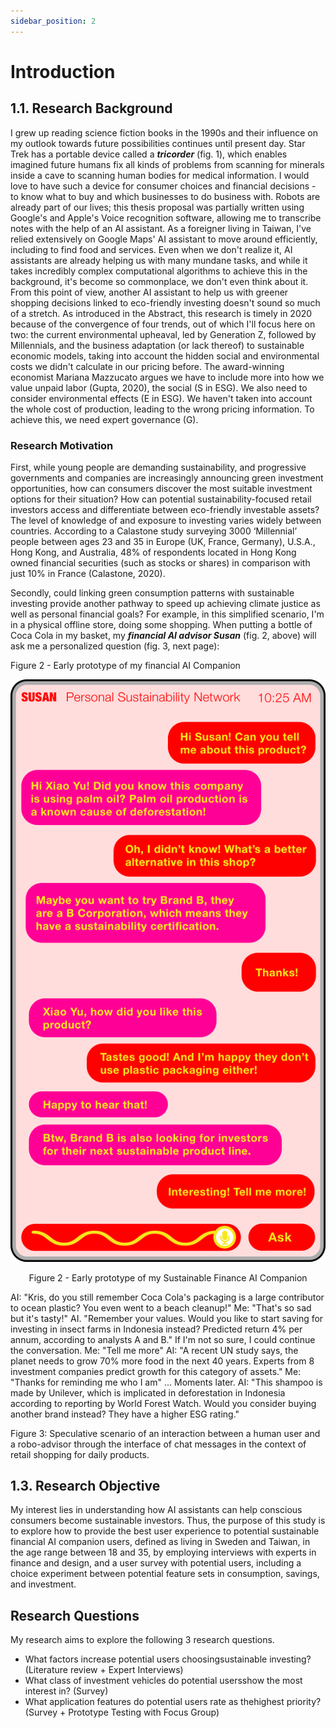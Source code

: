```yaml
---
sidebar_position: 2
---
```


# Introduction

## 1.1. Research Background
I grew up reading science fiction books in the 1990s and their influence on my outlook towards future possibilities continues until present day. Star Trek has a portable device called a ***tricorder*** (fig. 1), which enables imagined future humans fix all kinds of problems from scanning for minerals inside a cave to scanning human bodies for medical information. I would love to have such a device for consumer choices and financial decisions - to know what to buy and which businesses to do business with. Robots are already part of our lives; this thesis proposal was partially written using Google's and Apple's Voice recognition software, allowing me to transcribe notes with the help of an AI assistant. As a foreigner living in Taiwan, I've relied extensively on Google Maps' AI assistant to move around efficiently, including to find food and services. Even when we don't realize it, AI assistants are already helping us with many mundane tasks, and while it takes incredibly complex computational algorithms to achieve this in the background, it's become so commonplace, we don't even think about it. From this point of view, another AI assistant to help us with greener shopping decisions linked to eco-friendly investing doesn't sound so much of a stretch.
As introduced in the Abstract, this research is timely in 2020 because of the convergence of four trends, out of which I'll focus here on two: the current environmental upheaval, led by Generation Z, followed by Millennials, and the business adaptation (or lack thereof) to sustainable economic models, taking into account the hidden social and environmental costs we didn't calculate in our pricing before. The award-winning economist Mariana Mazzucato argues we have to include more into how we value unpaid labor (Gupta, 2020), the social (S in ESG). We also need to consider environmental effects (E in ESG). We haven't taken into account the whole cost of production, leading to the wrong pricing information. To achieve this, we need expert governance (G).

### Research Motivation
First, while young people are demanding sustainability, and progressive governments and companies are increasingly announcing green investment opportunities, how can consumers discover the most suitable investment options for their situation? How can potential sustainability-focused retail investors access and differentiate between eco-friendly investable assets? The level of knowledge of and exposure to investing varies widely between countries. According to a Calastone study surveying 3000 ‘Millennial’ people between ages 23 and 35 in Europe (UK, France, Germany), U.S.A., Hong Kong, and Australia, 48% of respondents located in Hong Kong owned financial securities (such as stocks or shares) in comparison with just 10% in France (Calastone, 2020). 

Secondly, could linking green consumption patterns with sustainable investing provide another pathway to speed up achieving climate justice as well as personal financial goals? For example, in this simplified scenario, I'm in a physical offline store, doing some shopping. When putting a bottle of Coca Cola in my basket, my ***financial AI advisor Susan*** (fig. 2, above) will ask me a personalized question (fig. 3, next page):

Figure 2 - Early prototype of my financial AI Companion 

![SUSAN](./susan-pink-app.png)
<figcaption align="center">Figure 2 - Early prototype of my Sustainable Finance AI Companion</figcaption>


AI: "Kris, do you still remember Coca Cola's packaging is a large contributor to ocean plastic? You even went to a beach cleanup!"
Me: "That's so sad but it's tasty!"
AI. "Remember your values. Would you like to start saving for investing in insect farms in Indonesia instead? Predicted return 4% per annum, according to analysts A and B."
If I'm not so sure, I could continue the conversation.
Me: "Tell me more"
AI: "A recent UN study says, the planet needs to grow 70% more food in the next 40 years. Experts from 8 investment companies predict growth for this category of assets."
Me: "Thanks for reminding me who I am"
...
Moments later.
AI: "This shampoo is made by Unilever, which is implicated in deforestation in Indonesia according to reporting by World Forest Watch. Would you consider buying another brand instead? They have a higher ESG rating."


Figure 3: Speculative scenario of an interaction between a human user and a robo-advisor through the interface of chat messages in the context of retail shopping for daily products. 


## 1.3. Research Objective
My interest lies in understanding how AI assistants can help conscious consumers become sustainable investors. Thus, the purpose of this study is to explore how to provide the best user experience to potential sustainable financial AI companion users, defined as living in Sweden and Taiwan, in the age range between 18 and 35, by employing interviews with experts in finance and design, and a user survey with potential users, including a choice experiment between potential feature sets in consumption, savings, and investment.

## Research Questions
My research aims to explore the following 3 research questions.

- What factors increase potential users choosingsustainable investing? (Literature review + Expert Interviews)
- What class of investment vehicles do potential usersshow the most interest in? (Survey)
- What application features do potential users rate as thehighest priority? (Survey + Prototype Testing with Focus Group)